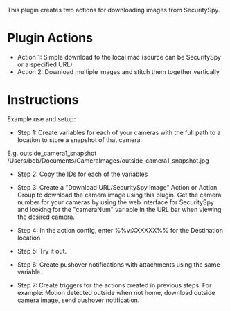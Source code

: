 This plugin creates two actions for downloading images from SecuritySpy.

# Plugin Actions #
* Action 1: Simple download to the local mac (source can be SecuritySpy or a specified URL)
* Action 2: Download multiple images and stitch them together vertically


# Instructions #
Example use and setup:

* Step 1: Create variables for each of your cameras with the full path to a location to store a snapshot of that camera.

E.g.  outside_camera1_snapshot    /Users/bob/Documents/CameraImages/outside_camera1_snapshot.jpg

* Step 2: Copy the IDs for each of the variables

* Step 3: Create a "Download URL/SecuritySpy Image" Action or Action Group to download the camera image using this plugin.  Get the camera number for your cameras by using the web interface for SecuritySpy and looking for the "cameraNum" variable in the URL bar when viewing the desired camera.

* Step 4: In the action config, enter %%v:XXXXXX%% for the Destination location

* Step 5: Try it out.

* Step 6: Create pushover notifications with attachments using the same variable.

* Step 7: Create triggers for the actions created in previous steps.  For example: Motion detected outside when not home, download outside camera image, send pushover notification.